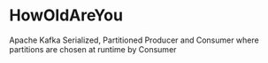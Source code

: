 # HowOldAreYou
Apache Kafka Serialized, Partitioned Producer and Consumer where partitions are chosen at runtime by Consumer
